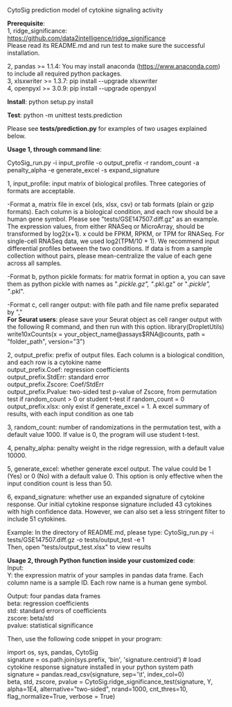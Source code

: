 CytoSig prediction model of cytokine signaling activity

**Prerequisite**:  
1, ridge_significance: https://github.com/data2intelligence/ridge_significance  
Please read its README.md and run test to make sure the successful installation.  

2, pandas >= 1.1.4: You may install anaconda (https://www.anaconda.com) to include all required python packages.  
3, xlsxwriter >= 1.3.7: pip install --upgrade xlsxwriter  
4, openpyxl >= 3.0.9: pip install --upgrade openpyxl

**Install**:
python setup.py install

**Test**:
python -m unittest tests.prediction

Please see **tests/prediction.py** for examples of two usages explained below.  

**Usage 1, through command line**:  

CytoSig_run.py -i input_profile -o output_prefix -r random_count -a penalty_alpha -e generate_excel -s expand_signature  

1, input_profile: input matrix of biological profiles. Three categories of formats are acceptable.  

 -Format a, matrix file in excel (xls, xlsx, csv) or tab formats (plain or gzip formats). Each column is a biological condition, and each row should be a human gene symbol. Please see "tests/GSE147507.diff.gz" as an example.  
The expression values, from either RNASeq or MicroArray, should be transformed by log2(x+1). x could be FPKM, RPKM, or TPM for RNASeq. For single-cell RNASeq data, we used log2(TPM/10 + 1). We recommend input differential profiles between the two conditions. If data is from a sample collection without pairs, please mean-centralize the value of each gene across all samples.  

 -Format b, python pickle formats: for matrix format in option a, you can save them as python pickle with names as "*.pickle.gz", "*.pkl.gz" or "*.pickle", "*.pkl".   

 -Format c, cell ranger output: with file path and file name prefix separated by ","  
**For Seurat users**: please save your Seurat object as cell ranger output with the following R command, and then run with this option.
library(DropletUtils)  
write10xCounts(x = your_object_name@assays$RNA@counts, path = "folder_path", version="3")  
  
2, output_prefix: prefix of output files. Each column is a biological condition, and each row is a cytokine name  
    output_prefix.Coef: regression coefficients  
    output_prefix.StdErr: standard error  
    output_prefix.Zscore: Coef/StdErr  
    output_prefix.Pvalue: two-sided test p-value of Zscore, from permutation test if random_count > 0 or student t-test if random_count = 0  
    output_prefix.xlsx: only exist if generate_excel = 1. A excel summary of results, with each input condition as one tab  

3, random_count: number of randomizations in the permutation test, with a default value 1000. If value is 0, the program will use student t-test.    

4, penalty_alpha: penalty weight in the ridge regression, with a default value 10000.  

5, generate_excel: whether generate excel output. The value could be 1 (Yes) or 0 (No) with a default value 0. This option is only effective when the input condition count is less than 50.

6, expand_signature: whether use an expanded signature of cytokine response. Our initial cytokine response signature included 43 cytokines with high confidence data. However, we can also set a less stringent filter to include 51 cytokines.  

Example:
In the directory of README.md, please type: CytoSig_run.py -i tests/GSE147507.diff.gz -o tests/output_test -e 1  
Then, open "tests/output_test.xlsx" to view results  


**Usage 2, through Python function inside your customized code**:  
Input:  
Y: the expression matrix of your samples in pandas data frame. Each column name is a sample ID. Each row name is a human gene symbol.  
  
Output: four pandas data frames  
beta: regression coefficients  
std: standard errors of coefficients  
zscore: beta/std  
pvalue: statistical significance  

Then, use the following code snippet in your program:  

import os, sys, pandas, CytoSig  
signature = os.path.join(sys.prefix, 'bin', 'signature.centroid') # load cytokine response signature installed in your python system path    
signature = pandas.read_csv(signature, sep='\t', index_col=0)  
beta, std, zscore, pvalue = CytoSig.ridge_significance_test(signature, Y, alpha=1E4, alternative="two-sided", nrand=1000, cnt_thres=10, flag_normalize=True, verbose = True)  
